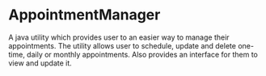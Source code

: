 # AppointmentManager
A java utility which provides user to an easier way to manage their appointments. The utility allows user to schedule, update and delete one-time, daily or monthly appointments. Also provides an interface for them to view and update it.
